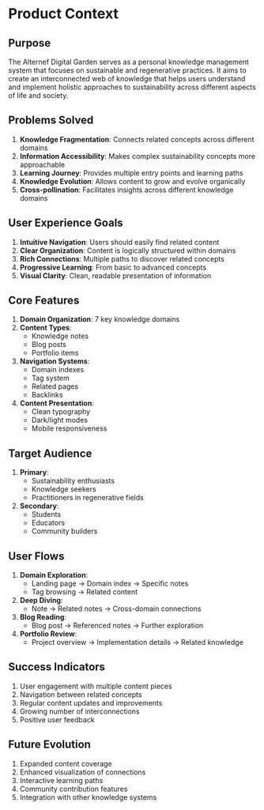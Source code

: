 # Product Context

## Purpose
The Alternef Digital Garden serves as a personal knowledge management system that focuses on sustainable and regenerative practices. It aims to create an interconnected web of knowledge that helps users understand and implement holistic approaches to sustainability across different aspects of life and society.

## Problems Solved
1. **Knowledge Fragmentation**: Connects related concepts across different domains
2. **Information Accessibility**: Makes complex sustainability concepts more approachable
3. **Learning Journey**: Provides multiple entry points and learning paths
4. **Knowledge Evolution**: Allows content to grow and evolve organically
5. **Cross-pollination**: Facilitates insights across different knowledge domains

## User Experience Goals
1. **Intuitive Navigation**: Users should easily find related content
2. **Clear Organization**: Content is logically structured within domains
3. **Rich Connections**: Multiple paths to discover related concepts
4. **Progressive Learning**: From basic to advanced concepts
5. **Visual Clarity**: Clean, readable presentation of information

## Core Features
1. **Domain Organization**: 7 key knowledge domains
2. **Content Types**:
   - Knowledge notes
   - Blog posts
   - Portfolio items
3. **Navigation Systems**:
   - Domain indexes
   - Tag system
   - Related pages
   - Backlinks
4. **Content Presentation**:
   - Clean typography
   - Dark/light modes
   - Mobile responsiveness

## Target Audience
1. **Primary**:
   - Sustainability enthusiasts
   - Knowledge seekers
   - Practitioners in regenerative fields
2. **Secondary**:
   - Students
   - Educators
   - Community builders

## User Flows
1. **Domain Exploration**:
   - Landing page → Domain index → Specific notes
   - Tag browsing → Related content
2. **Deep Diving**:
   - Note → Related notes → Cross-domain connections
3. **Blog Reading**:
   - Blog post → Referenced notes → Further exploration
4. **Portfolio Review**:
   - Project overview → Implementation details → Related knowledge

## Success Indicators
1. User engagement with multiple content pieces
2. Navigation between related concepts
3. Regular content updates and improvements
4. Growing number of interconnections
5. Positive user feedback

## Future Evolution
1. Expanded content coverage
2. Enhanced visualization of connections
3. Interactive learning paths
4. Community contribution features
5. Integration with other knowledge systems
